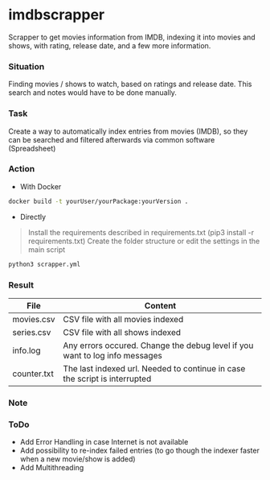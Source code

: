 # imdbscrapper
Scrapper to get movies information from IMDB, indexing it into movies and shows, with rating, release date, and a few more information.

### Situation
Finding movies / shows to watch, based on ratings and release date.
This search and notes would have to be done manually.


### Task
Create a way to automatically index entries from movies (IMDB), so they can be searched and filtered afterwards via common software (Spreadsheet)

### Action
- With Docker

```sh
docker build -t yourUser/yourPackage:yourVersion .
```

- Directly

> Install the requirements described in requirements.txt (pip3 install -r requirements.txt)
> Create the folder structure or edit the settings in the main script
```sh
python3 scrapper.yml
```
### Result
| File | Content |
| ------ | ------ |
| movies.csv | CSV file with all movies indexed |
| series.csv | CSV file with all shows indexed |
| info.log | Any errors occured. Change the debug level if you want to log info messages |
| counter.txt | The last indexed url. Needed to continue in case the script is interrupted |

### Note

### ToDo
- Add Error Handling in case Internet is not available
- Add possibility to re-index failed entries (to go though the indexer faster when a new movie/show is added)
- Add Multithreading
